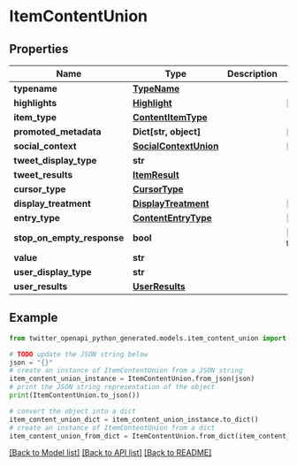 # ItemContentUnion


## Properties

Name | Type | Description | Notes
------------ | ------------- | ------------- | -------------
**typename** | [**TypeName**](TypeName.md) |  | 
**highlights** | [**Highlight**](Highlight.md) |  | [optional] 
**item_type** | [**ContentItemType**](ContentItemType.md) |  | 
**promoted_metadata** | **Dict[str, object]** |  | [optional] 
**social_context** | [**SocialContextUnion**](SocialContextUnion.md) |  | [optional] 
**tweet_display_type** | **str** |  | 
**tweet_results** | [**ItemResult**](ItemResult.md) |  | 
**cursor_type** | [**CursorType**](CursorType.md) |  | 
**display_treatment** | [**DisplayTreatment**](DisplayTreatment.md) |  | [optional] 
**entry_type** | [**ContentEntryType**](ContentEntryType.md) |  | [optional] 
**stop_on_empty_response** | **bool** |  | [default to False]
**value** | **str** |  | 
**user_display_type** | **str** |  | 
**user_results** | [**UserResults**](UserResults.md) |  | 

## Example

```python
from twitter_openapi_python_generated.models.item_content_union import ItemContentUnion

# TODO update the JSON string below
json = "{}"
# create an instance of ItemContentUnion from a JSON string
item_content_union_instance = ItemContentUnion.from_json(json)
# print the JSON string representation of the object
print(ItemContentUnion.to_json())

# convert the object into a dict
item_content_union_dict = item_content_union_instance.to_dict()
# create an instance of ItemContentUnion from a dict
item_content_union_from_dict = ItemContentUnion.from_dict(item_content_union_dict)
```
[[Back to Model list]](../README.md#documentation-for-models) [[Back to API list]](../README.md#documentation-for-api-endpoints) [[Back to README]](../README.md)


